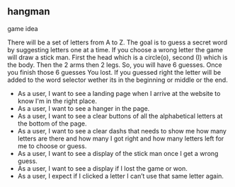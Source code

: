 
## hangman
game idea

There will be a set of letters from A to Z. The goal is to guess a secret word by suggesting letters one at a time. If you choose a wrong letter the game will draw a stick man. First the head which is a circle(o), second (I) which is the body. Then the 2 arms then 2 legs. So, you will have 6 guesses. Once you finish those 6 guesses You lost. If you guessed right the letter will be added to the word selector wether its in the beginning or middle or the end.

<ul>
<li>As a user, I want to see a landing page when I arrive at the website to know I'm in the right place.</li>
<li>As a user, I want to see a hanger in the page.</li>
<li>As a user, I want to see a clear buttons of all the  alphabetical letters at the bottom of the page.</li>
<li>As a user, I want to see a clear dashs that needs to show me how many letters are there and how many I got right and how many letters left for me to choose or guess.</li>
<li>As a user, I want to see a display of the stick man once I get a wrong guess. </li>
<li>As a user, I want to see a display if I lost the game or won.</li>
<li>As a user, I expect if I clicked a letter I can’t use that same letter again.</li>


</ul>
